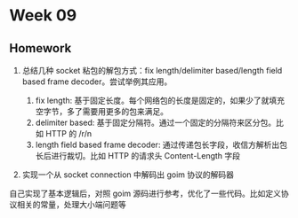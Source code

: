 # Week 09

## Homework

1. 总结几种 socket 粘包的解包方式：fix length/delimiter based/length field based frame decoder。尝试举例其应用。

    1. fix length: 基于固定长度。每个网络包的长度是固定的，如果少了就填充空字节，多了需要用更多的包来满足。
    2. delimiter based: 基于固定分隔符。通过一个固定的分隔符来区分包。比如 HTTP 的 /r/n
    3. length field based frame decoder: 通过传递包长字段，收信方解析出包长后进行裁切。比如 HTTP 的请求头 Content-Length 字段

2. 实现一个从 socket connection 中解码出 goim 协议的解码器

自己实现了基本逻辑后，对照 goim 源码进行参考，优化了一些代码。比如定义协议相关的常量，处理大小端问题等